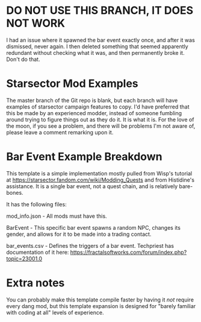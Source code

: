 # DO NOT USE THIS BRANCH, IT DOES NOT WORK

I had an issue where it spawned the bar event exactly once, and after it was dismissed, never again. I then deleted something that seemed apparently redundant without checking what it was, and then permanently broke it. Don't do that. 

# Starsector Mod Examples

The master branch of the Git repo is blank, but each branch will have examples of starsector campaign features to copy. I'd have preferred that this be made by an experienced modder, instead of someone fumbling around trying to figure things out as they do it. It is what it is. For the love of the moon, if you see a problem, and there will be problems I'm not aware of, please leave a comment remarking upon it.

# Bar Event Example Breakdown

This template is a simple implementation mostly pulled from Wisp's tutorial at https://starsector.fandom.com/wiki/Modding_Quests and from Histidine's assistance. It is a single bar event, not a quest chain, and is relatively bare-bones.

It has the following files:

mod_info.json - All mods must have this.

BarEvent - This specific bar event spawns a random NPC, changes its gender, and allows for it to be made into a trading contact. 

bar_events.csv - Defines the triggers of a bar event. Techpriest has documentation of it here: https://fractalsoftworks.com/forum/index.php?topic=23001.0

# Extra notes

You can probably make this template compile faster by having it *not* require every dang mod, but this template expansion is designed for "barely familiar with coding at all" levels of experience. 





